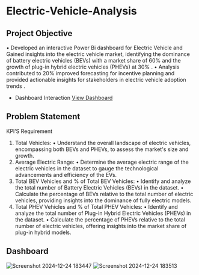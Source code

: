 # Electric-Vehicle-Analysis
## Project Objective
• Developed an interactive Power Bi dashboard for Electric Vehicle and Gained insights into the electric vehicle market, identifying 
the dominance of battery electric vehicles (BEVs) with a market share of 60% and the growth of plug-in hybrid electric vehicles 
(PHEVs) at 30% . 
• Analysis contributed to 20% improved forecasting for incentive planning and provided actionable insights for stakeholders in 
electric vehicle adoption trends .

- Dashboard Interaction <a href="https://github.com/chiragvinchurkar16/Electric-Vehicle-Analysis/blob/main/electric%20vehicle%20analysis.pbix">View Dashboard</a>

## Problem Statement
KPI’S Requirement
1. Total Vehicles:
• Understand the overall landscape of electric vehicles, encompassing both BEVs and PHEVs, to assess the market's size and growth.
2. Average Electric Range:
• Determine the average electric range of the electric vehicles in the dataset to gauge the technological advancements and efficiency of the EVs.
3. Total BEV Vehicles and % of Total BEV Vehicles:
• Identify and analyze the total number of Battery Electric Vehicles (BEVs) in the dataset.
• Calculate the percentage of BEVs relative to the total number of electric vehicles, providing insights into the dominance of fully electric models.
4. Total PHEV Vehicles and % of Total PHEV Vehicles:
• Identify and analyze the total number of Plug-in Hybrid Electric Vehicles (PHEVs) in the dataset.
• Calculate the percentage of PHEVs relative to the total number of electric vehicles, offering insights into the market share of plug-in hybrid models.

## Dashboard
![Screenshot 2024-12-24 183447](https://github.com/user-attachments/assets/28565503-8a54-4b7f-b92b-a7c8be1688ed)
![Screenshot 2024-12-24 183513](https://github.com/user-attachments/assets/d59986e3-4015-481e-ad2c-b43c29d4c4ef)




